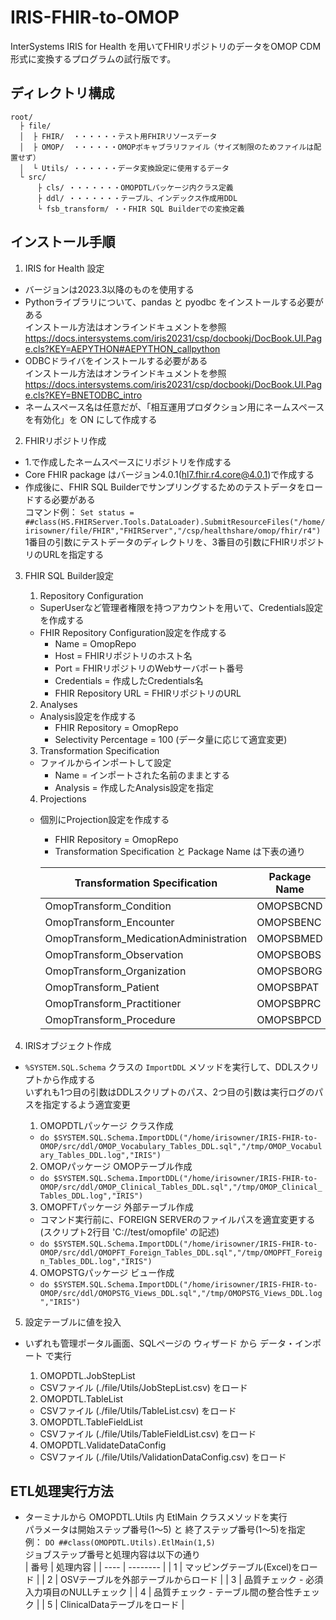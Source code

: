 # IRIS-FHIR-to-OMOP
InterSystems IRIS for Health を用いてFHIRリポジトリのデータをOMOP CDM形式に変換するプログラムの試行版です。

## ディレクトリ構成
```
root/  
  ├ file/  
  │  ├ FHIR/  ・・・・・・テスト用FHIRリソースデータ  
  │  ├ OMOP/  ・・・・・・OMOPボキャブラリファイル（サイズ制限のためファイルは配置せず）  
  │  └ Utils/ ・・・・・・データ変換設定に使用するデータ  
  └ src/  
      ├ cls/ ・・・・・・・OMOPDTLパッケージ内クラス定義  
      ├ ddl/ ・・・・・・・テーブル、インデックス作成用DDL  
      └ fsb_transform/ ・・FHIR SQL Builderでの変換定義  
```

## インストール手順

1. IRIS for Health 設定
  - バージョンは2023.3以降のものを使用する
  - Pythonライブラリについて、pandas と pyodbc をインストールする必要がある  
  インストール方法はオンラインドキュメントを参照
  https://docs.intersystems.com/iris20231/csp/docbookj/DocBook.UI.Page.cls?KEY=AEPYTHON#AEPYTHON_callpython
  - ODBCドライバをインストールする必要がある  
  インストール方法はオンラインドキュメントを参照
  https://docs.intersystems.com/iris20231/csp/docbookj/DocBook.UI.Page.cls?KEY=BNETODBC_intro
  - ネームスペース名は任意だが、「相互運用プロダクション用にネームスペースを有効化」を ON にして作成する

2. FHIRリポジトリ作成
  - 1.で作成したネームスペースにリポジトリを作成する
  - Core FHIR package はバージョン4.0.1(hl7.fhir.r4.core@4.0.1)で作成する
  - 作成後に、FHIR SQL Builderでサンプリングするためのテストデータをロードする必要がある  
    コマンド例： `Set status = ##class(HS.FHIRServer.Tools.DataLoader).SubmitResourceFiles("/home/irisowner/file/FHIR","FHIRServer","/csp/healthshare/omop/fhir/r4")`  
    1番目の引数にテストデータのディレクトリを、3番目の引数にFHIRリポジトリのURLを指定する

3. FHIR SQL Builder設定
    1. Repository Configuration
    - SuperUserなど管理者権限を持つアカウントを用いて、Credentials設定を作成する
    - FHIR Repository Configuration設定を作成する
      - Name = OmopRepo
      - Host = FHIRリポジトリのホスト名
      - Port = FHIRリポジトリのWebサーバポート番号
      - Credentials = 作成したCredentials名
      - FHIR Repository URL = FHIRリポジトリのURL
      
    2. Analyses
    - Analysis設定を作成する
      - FHIR Repository = OmopRepo
      - Selectivity Percentage = 100 (データ量に応じて適宜変更)
      
    3. Transformation Specification
    - ファイルからインポートして設定
      - Name = インポートされた名前のままとする
      - Analysis = 作成したAnalysis設定を指定
      
    4. Projections
    - 個別にProjection設定を作成する
      - FHIR Repository = OmopRepo
      - Transformation Specification と Package Name は下表の通り

      | Transformation Specification | Package Name |  
      | -- | -- |  
      | OmopTransform_Condition | OMOPSBCND |  
      | OmopTransform_Encounter | OMOPSBENC |  
      | OmopTransform_MedicationAdministration | OMOPSBMED |  
      | OmopTransform_Observation | OMOPSBOBS |  
      | OmopTransform_Organization | OMOPSBORG |  
      | OmopTransform_Patient | OMOPSBPAT |  
      | OmopTransform_Practitioner | OMOPSBPRC |  
      | OmopTransform_Procedure | OMOPSBPCD |  

4. IRISオブジェクト作成
  - `%SYSTEM.SQL.Schema` クラスの `ImportDDL` メソッドを実行して、DDLスクリプトから作成する  
  いずれも1つ目の引数はDDLスクリプトのパス、2つ目の引数は実行ログのパスを指定するよう適宜変更
    1. OMOPDTLパッケージ クラス作成
    - `do $SYSTEM.SQL.Schema.ImportDDL("/home/irisowner/IRIS-FHIR-to-OMOP/src/ddl/OMOP_Vocabulary_Tables_DDL.sql","/tmp/OMOP_Vocabulary_Tables_DDL.log","IRIS")`
    
    2. OMOPパッケージ OMOPテーブル作成
    - `do $SYSTEM.SQL.Schema.ImportDDL("/home/irisowner/IRIS-FHIR-to-OMOP/src/ddl/OMOP_Clinical_Tables_DDL.sql","/tmp/OMOP_Clinical_Tables_DDL.log","IRIS")`
    
    3. OMOPFTパッケージ 外部テーブル作成
    - コマンド実行前に、FOREIGN SERVERのファイルパスを適宜変更する  
    (スクリプト2行目 'C://test/omopfile' の記述)
    - `do $SYSTEM.SQL.Schema.ImportDDL("/home/irisowner/IRIS-FHIR-to-OMOP/src/ddl/OMOPFT_Foreign_Tables_DDL.sql","/tmp/OMOPFT_Foreign_Tables_DDL.log","IRIS")`
    
    4. OMOPSTGパッケージ ビュー作成
    - `do $SYSTEM.SQL.Schema.ImportDDL("/home/irisowner/IRIS-FHIR-to-OMOP/src/ddl/OMOPSTG_Views_DDL.sql","/tmp/OMOPSTG_Views_DDL.log","IRIS")`

5. 設定テーブルに値を投入
  - いずれも管理ポータル画面、SQLページの ウィザード から データ・インポート で実行
    1. OMOPDTL.JobStepList
    - CSVファイル (./file/Utils/JobStepList.csv) をロード
    
    2. OMOPDTL.TableList
    - CSVファイル (./file/Utils/TableList.csv) をロード
    
    3. OMOPDTL.TableFieldList
    - CSVファイル (./file/Utils/TableFieldList.csv) をロード
    
    4. OMOPDTL.ValidateDataConfig
    - CSVファイル (./file/Utils/ValidationDataConfig.csv) をロード

## ETL処理実行方法
  - ターミナルから OMOPDTL.Utils 内 EtlMain クラスメソッドを実行  
    パラメータは開始ステップ番号(1～5) と 終了ステップ番号(1～5)を指定  
      例： `DO ##class(OMOPDTL.Utils).EtlMain(1,5)`  
    ジョブステップ番号と処理内容は以下の通り  
    | 番号 | 処理内容 |
    | ---- | -------- |
    | 1 | マッピングテーブル(Excel)をロード |
    | 2 | OSVテーブルを外部テーブルからロード |
    | 3 | 品質チェック - 必須入力項目のNULLチェック |
    | 4 | 品質チェック - テーブル間の整合性チェック |
    | 5 | ClinicalDataテーブルをロード |

